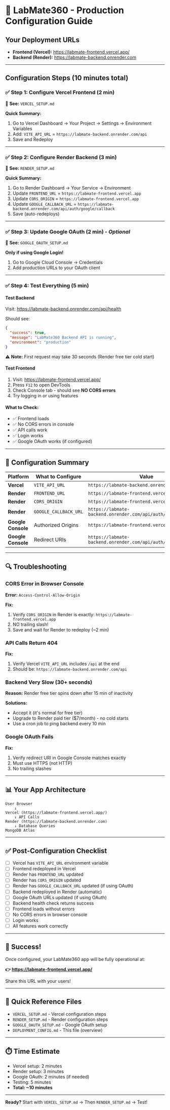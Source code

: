 # 🚀 LabMate360 - Production Configuration Guide

## Your Deployment URLs

- **Frontend (Vercel):** https://labmate-frontend.vercel.app/
- **Backend (Render):** https://labmate-backend.onrender.com

---

## Configuration Steps (10 minutes total)

### ✅ Step 1: Configure Vercel Frontend (2 min)

📄 **See:** `VERCEL_SETUP.md`

**Quick Summary:**
1. Go to Vercel Dashboard → Your Project → Settings → Environment Variables
2. Add: `VITE_API_URL` = `https://labmate-backend.onrender.com/api`
3. Save and Redeploy

---

### ✅ Step 2: Configure Render Backend (3 min)

📄 **See:** `RENDER_SETUP.md`

**Quick Summary:**
1. Go to Render Dashboard → Your Service → Environment
2. Update `FRONTEND_URL` = `https://labmate-frontend.vercel.app`
3. Update `CORS_ORIGIN` = `https://labmate-frontend.vercel.app`
4. Update `GOOGLE_CALLBACK_URL` = `https://labmate-backend.onrender.com/api/auth/google/callback`
5. Save (auto-redeploys)

---

### ✅ Step 3: Update Google OAuth (2 min) - *Optional*

📄 **See:** `GOOGLE_OAUTH_SETUP.md`

**Only if using Google Login!**

1. Go to Google Cloud Console → Credentials
2. Add production URLs to your OAuth client

---

### ✅ Step 4: Test Everything (5 min)

#### Test Backend
Visit: https://labmate-backend.onrender.com/api/health

Should see:
```json
{
  "success": true,
  "message": "LabMate360 Backend API is running",
  "environment": "production"
}
```

⚠️ **Note:** First request may take 30 seconds (Render free tier cold start)

#### Test Frontend
1. Visit: https://labmate-frontend.vercel.app/
2. Press `F12` to open DevTools
3. Check Console tab - should see **NO CORS errors**
4. Try logging in or using features

#### What to Check:
- ✅ Frontend loads
- ✅ No CORS errors in console
- ✅ API calls work
- ✅ Login works
- ✅ Google OAuth works (if configured)

---

## 🎯 Configuration Summary

| Platform | What to Configure | Value |
|----------|------------------|-------|
| **Vercel** | `VITE_API_URL` | `https://labmate-backend.onrender.com/api` |
| **Render** | `FRONTEND_URL` | `https://labmate-frontend.vercel.app` |
| **Render** | `CORS_ORIGIN` | `https://labmate-frontend.vercel.app` |
| **Render** | `GOOGLE_CALLBACK_URL` | `https://labmate-backend.onrender.com/api/auth/google/callback` |
| **Google Console** | Authorized Origins | `https://labmate-frontend.vercel.app` |
| **Google Console** | Redirect URIs | `https://labmate-backend.onrender.com/api/auth/google/callback` |

---

## 🔍 Troubleshooting

### CORS Error in Browser Console
**Error:** `Access-Control-Allow-Origin`

**Fix:**
1. Verify `CORS_ORIGIN` in Render is exactly: `https://labmate-frontend.vercel.app`
2. NO trailing slash!
3. Save and wait for Render to redeploy (~2 min)

### API Calls Return 404
**Fix:**
1. Verify Vercel `VITE_API_URL` includes `/api` at the end
2. Should be: `https://labmate-backend.onrender.com/api`

### Backend Very Slow (30+ seconds)
**Reason:** Render free tier spins down after 15 min of inactivity

**Solutions:**
- Accept it (it's normal for free tier)
- Upgrade to Render paid tier ($7/month) - no cold starts
- Use a cron job to ping backend every 10 min

### Google OAuth Fails
**Fix:**
1. Verify redirect URI in Google Console matches exactly
2. Must use HTTPS (not HTTP)
3. No trailing slashes

---

## 📊 Your App Architecture

```
User Browser
    ↓
Vercel (https://labmate-frontend.vercel.app/)
    ↓ API Calls
Render (https://labmate-backend.onrender.com)
    ↓ Database Queries
MongoDB Atlas
```

---

## ✅ Post-Configuration Checklist

- [ ] Vercel has `VITE_API_URL` environment variable
- [ ] Frontend redeployed in Vercel
- [ ] Render has `FRONTEND_URL` updated
- [ ] Render has `CORS_ORIGIN` updated
- [ ] Render has `GOOGLE_CALLBACK_URL` updated (if using OAuth)
- [ ] Backend redeployed in Render (automatic)
- [ ] Google OAuth URLs updated (if using OAuth)
- [ ] Backend health check returns success
- [ ] Frontend loads without errors
- [ ] No CORS errors in browser console
- [ ] Login works
- [ ] All features work correctly

---

## 🎉 Success!

Once configured, your LabMate360 app will be fully operational at:

**👉 https://labmate-frontend.vercel.app/**

Share this URL with your users!

---

## 📝 Quick Reference Files

- `VERCEL_SETUP.md` - Vercel configuration steps
- `RENDER_SETUP.md` - Render configuration steps  
- `GOOGLE_OAUTH_SETUP.md` - Google OAuth setup
- `DEPLOYMENT_CONFIG.md` - This file (overview)

---

## ⏱️ Time Estimate

- Vercel setup: 2 minutes
- Render setup: 3 minutes
- Google OAuth: 2 minutes (if needed)
- Testing: 5 minutes
- **Total: ~10 minutes**

---

**Ready?** Start with `VERCEL_SETUP.md` → Then `RENDER_SETUP.md` → Test!

